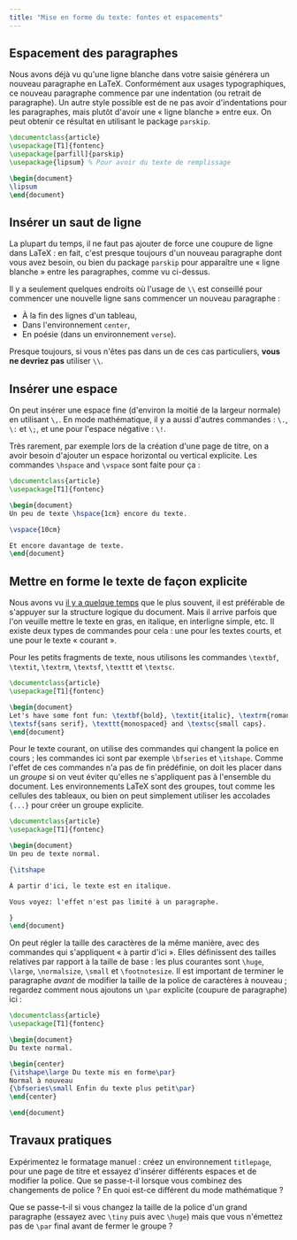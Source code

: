 ```yaml
---
title: "Mise en forme du texte: fontes et espacements"
---
```


## Espacement des paragraphes

Nous avons déjà vu qu'une ligne blanche dans votre saisie générera un nouveau
paragraphe en LaTeX. Conformément aux usages typographiques, ce nouveau
paragraphe commence par une indentation (ou retrait de paragraphe). Un autre
style possible est de ne pas avoir d'indentations pour les paragraphes, mais
plutôt d'avoir une « ligne blanche » entre eux. On peut obtenir ce résultat
en utilisant le package `parskip`.

```latex
\documentclass{article}
\usepackage[T1]{fontenc}
\usepackage[parfill]{parskip}
\usepackage{lipsum} % Pour avoir du texte de remplissage

\begin{document}
\lipsum
\end{document}
```

## Insérer un saut de ligne

La plupart du temps, il ne faut pas ajouter de force une coupure de ligne
dans LaTeX : en fait, c'est presque toujours d'un nouveau paragraphe dont
vous avez besoin, ou bien du package `parskip` pour apparaître une
« ligne blanche » entre les paragraphes, comme vu ci-dessus. 

Il y a seulement quelques endroits où l'usage de `\\` est conseillé pour
commencer une nouvelle ligne sans commencer un nouveau paragraphe :

- À la fin des lignes d'un tableau,
- Dans l'environnement `center`,
- En poésie (dans un environnement `verse`).

Presque toujours, si vous n'êtes pas dans un de ces cas particuliers,
**vous ne devriez pas** utiliser `\\`.


## Insérer une espace

On peut insérer une espace fine (d'environ la moitié de la largeur normale)
en utilisant `\,`. En mode mathématique, il y a aussi d'autres commandes :
`\.`, `\:` et `\;`, et une pour l'espace négative : `\!`.

Très rarement, par exemple lors de la création d'une page de titre, on a avoir
besoin d'ajouter un espace horizontal ou vertical explicite. Les commandes
`\hspace` and `\vspace` sont faite pour ça :

```latex
\documentclass{article}
\usepackage[T1]{fontenc}

\begin{document}
Un peu de texte \hspace{1cm} encore du texte.

\vspace{10cm}

Et encore davantage de texte.
\end{document}
```


## Mettre en forme le texte de façon explicite

Nous avons vu [il y a quelque temps](lesson-03) que le plus souvent, il est
préférable de s'appuyer sur la structure logique du document. Mais il arrive
parfois que l'on veuille mettre le texte en gras, en italique, en interligne
simple, etc. Il existe deux types de commandes pour cela : une pour les textes
courts, et une pour le texte « courant ».

Pour les petits fragments de texte, nous utilisons les commandes `\textbf`,
`\textit`, `\textrm`, `\textsf`, `\texttt` et `\textsc`.

```latex
\documentclass{article}
\usepackage[T1]{fontenc}

\begin{document}
Let's have some font fun: \textbf{bold}, \textit{italic}, \textrm{roman},
\textsf{sans serif}, \texttt{monospaced} and \textsc{small caps}.
\end{document}
```

Pour le texte courant, on utilise des commandes qui changent la police en cours ;
les commandes ici sont par exemple `\bfseries` et `\itshape`. Comme l'effet de
ces commandes n'a pas de fin prédéfinie, on doit les placer dans un _groupe_ si
on veut éviter qu'elles ne s'appliquent pas à l'ensemble du document. Les
environnements LaTeX sont des groupes, tout comme les cellules des tableaux, ou
bien on peut simplement utiliser les accolades `{...}` pour créer un groupe
explicite.


```latex
\documentclass{article}
\usepackage[T1]{fontenc}

\begin{document}
Un peu de texte normal.

{\itshape

À partir d'ici, le texte est en italique.

Vous voyez: l'effet n'est pas limité à un paragraphe.

}
\end{document}
```

On peut régler la taille des caractères de la même manière, avec des commandes
qui s'appliquent « à partir d'ici ». Elles définissent des tailles relatives par
rapport à la taille de base : les plus courantes sont `\huge`, `\large`,
`\normalsize`, `\small` et `\footnotesize`. Il est important de terminer le
paragraphe _avant_ de modifier la taille de la police de caractères à nouveau ;
regardez comment nous ajoutons un `\par` explicite (coupure de paragraphe) ici :

```latex
\documentclass{article}
\usepackage[T1]{fontenc}

\begin{document}
Du texte normal.

\begin{center}
{\itshape\large Du texte mis en forme\par}
Normal à nouveau
{\bfseries\small Enfin du texte plus petit\par}
\end{center}

\end{document}
```


## Travaux pratiques

Expérimentez le formatage manuel : créez un environnement `titlepage`, pour une
page de titre et essayez d'insérer différents espaces et de modifier la police.
Que se passe-t-il lorsque vous combinez des changements de police ? En quoi
est-ce différent du mode mathématique ?

Que se passe-t-il si vous changez la taille de la police d'un grand paragraphe
(essayez avec `\tiny` puis avec `\huge`) mais que vous n'émettez pas de `\par`
final avant de fermer le groupe ?
